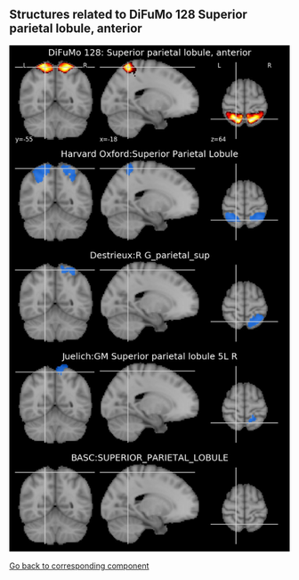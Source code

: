 


## Structures related to DiFuMo 128 Superior parietal lobule, anterior

![89](89.jpg "Structures related to DiFuMo 128 Superior parietal lobule, anterior")

[Go back to corresponding component](https://parietal-inria.github.io/DiFuMo/128/html/89.html)